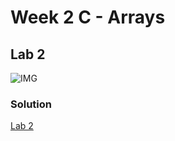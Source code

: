 # Week 2 C - Arrays

## Lab 2

![IMG](https://i.imgur.com/TeYfquJ.png)

### Solution

[Lab 2](./lab-2/solution.c)